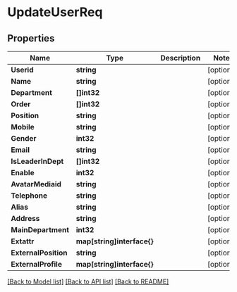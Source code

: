 # UpdateUserReq

## Properties

Name | Type | Description | Notes
------------ | ------------- | ------------- | -------------
**Userid** | **string** |  | [optional] 
**Name** | **string** |  | [optional] 
**Department** | **[]int32** |  | [optional] 
**Order** | **[]int32** |  | [optional] 
**Position** | **string** |  | [optional] 
**Mobile** | **string** |  | [optional] 
**Gender** | **int32** |  | [optional] 
**Email** | **string** |  | [optional] 
**IsLeaderInDept** | **[]int32** |  | [optional] 
**Enable** | **int32** |  | [optional] 
**AvatarMediaid** | **string** |  | [optional] 
**Telephone** | **string** |  | [optional] 
**Alias** | **string** |  | [optional] 
**Address** | **string** |  | [optional] 
**MainDepartment** | **int32** |  | [optional] 
**Extattr** | **map[string]interface{}** |  | [optional] 
**ExternalPosition** | **string** |  | [optional] 
**ExternalProfile** | **map[string]interface{}** |  | [optional] 

[[Back to Model list]](../README.md#documentation-for-models) [[Back to API list]](../README.md#documentation-for-api-endpoints) [[Back to README]](../README.md)


